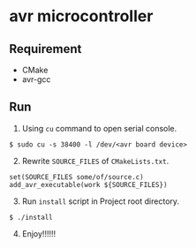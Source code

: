 # avr microcontroller

## Requirement

* CMake
* avr-gcc

## Run
1. Using `cu` command to open serial console.
```
$ sudo cu -s 38400 -l /dev/<avr board device>
```
2. Rewrite `SOURCE_FILES` of `CMakeLists.txt`.
```
set(SOURCE_FILES some/of/source.c)
add_avr_executable(work ${SOURCE_FILES})
```
3. Run `install` script in Project root directory.
```
$ ./install
```
4. Enjoy!!!!!!
